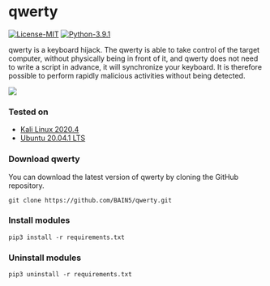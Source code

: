 # qwerty

[![License-MIT](https://img.shields.io/badge/License-MIT-success)](https://github.com/BAIN5/qwerty/blob/main/LICENSE)
[![Python-3.9.1](https://img.shields.io/badge/Python-3.9.1-blue)](https://www.python.org/downloads/release/python-391/)

qwerty is a keyboard hijack. The qwerty is able to take control of the target computer, without physically being in front of it, and qwerty does not need to write a script in advance, it will synchronize your keyboard. It is therefore possible to perform rapidly malicious activities without being detected.

<img src="https://i.imgur.com/4dj7oek.png">

### Tested on

- [Kali Linux 2020.4](https://www.kali.org/downloads/)
- [Ubuntu 20.04.1 LTS](https://ubuntu.com/download)

### Download qwerty

You can download the latest version of qwerty by cloning the GitHub repository.

	git clone https://github.com/BAIN5/qwerty.git

### Install modules

	pip3 install -r requirements.txt

### Uninstall modules

	pip3 uninstall -r requirements.txt
